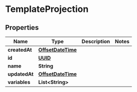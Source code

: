

# TemplateProjection

## Properties

Name | Type | Description | Notes
------------ | ------------- | ------------- | -------------
**createdAt** | [**OffsetDateTime**](OffsetDateTime) |  | 
**id** | [**UUID**](UUID) |  | 
**name** | **String** |  | 
**updatedAt** | [**OffsetDateTime**](OffsetDateTime) |  | 
**variables** | **List&lt;String&gt;** |  | 



